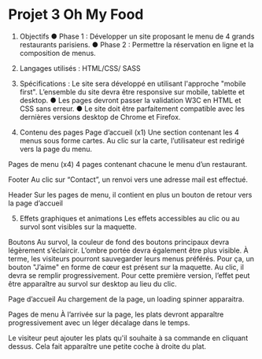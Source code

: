 # Projet 3 Oh My Food

1. Objectifs
● Phase 1 : Développer un site proposant le menu de 4 grands restaurants parisiens.
● Phase 2 : Permettre la réservation en ligne et la composition de menus.

2. Langages utilisés :
HTML/CSS/ SASS

3. Spécifications :
Le site sera développé en utilisant l'approche "mobile first".
L’ensemble du site devra être responsive sur mobile, tablette et desktop.
● Les pages devront passer la validation W3C en HTML et CSS sans erreur.
● Le site doit être parfaitement compatible avec les dernières versions desktop de Chrome et Firefox.

4. Contenu des pages
Page d’accueil (x1)
Une section contenant les 4 menus sous forme cartes. Au clic sur la carte, l’utilisateur est redirigé vers la page du menu.

Pages de menu (x4)
4 pages contenant chacune le menu d’un restaurant.

Footer
Au clic sur “Contact”, un renvoi vers une adresse mail est effectué.

Header
Sur les pages de menu, il contient en plus un bouton de retour vers la page d’accueil

5. Effets graphiques et animations
Les effets accessibles au clic ou au survol sont visibles sur la maquette.

Boutons
Au survol, la couleur de fond des boutons principaux devra légèrement s’éclaircir.
L’ombre portée devra également être plus visible.
À terme, les visiteurs pourront sauvegarder leurs menus préférés. Pour ça, un bouton "J’aime" en forme de cœur est présent sur la maquette. Au clic, il devra se remplir progressivement. Pour cette première version, l’effet peut être apparaître au survol sur desktop au lieu du clic.

Page d’accueil
Au chargement de la page, un loading spinner apparaitra.

Pages de menu
À l’arrivée sur la page, les plats devront apparaître progressivement avec un léger décalage dans le temps.

Le visiteur peut ajouter les plats qu'il souhaite à sa commande en cliquant dessus. Cela fait apparaître une petite coche à droite du plat.
